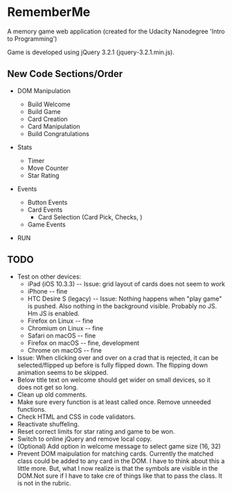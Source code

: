 RememberMe
==========

A memory game web application (created for the Udacity Nanodegree 'Intro to Programming')

Game is developed using jQuery 3.2.1 (jquery-3.2.1.min.js).


New Code Sections/Order
-----------------------

* DOM Manipulation
  * Build Welcome
  * Build Game
  * Card Creation
  * Card Manipulation
  * Build Congratulations

* Stats
  * Timer
  * Move Counter
  * Star Rating

* Events
  * Button Events
  * Card Events
    * Card Selection (Card Pick, Checks, )
  * Game Events

* RUN


TODO
----
* Test on other devices: 
  * iPad (iOS 10.3.3) -- Issue: grid layout of cards does not seem to work 
  * iPhone -- fine
  * HTC Desire S (legacy) -- Issue: Nothing happens when "play game" is pushed. Also nothing in the background visible. Probably no JS. Hm JS is enabled. 
  * Firefox on Linux -- fine
  * Chromium on Linux -- fine
  * Safari on macOS -- fine
  * Firefox on macOS -- fine, development
  * Chrome on macOS -- fine
* Issue: When clicking over and over on a crad that is rejected, it can be selected/flipped up before is fully flipped down. The flipping down animation seems to be skipped.
* Below title text on welcome should get wider on small devices, so it does not get so long.
* Clean up old comments.
* Make sure every function is at least called once. Remove unneeded functions.
* Check HTML and CSS in code validators.
* Reactivate shuffeling.
* Reset correct limits for star rating and game to be won.
* Switch to online jQuery and remove local copy.
* (Optional) Add option in welcome message to select game size (16, 32)
* Prevent DOM maipulation for matching cards. Currently the matched class could be added to any card in the DOM. I have to think about this a little more. But, what I now realize is that the symbols are visible in the DOM.Not sure if I have to take cre of things like that to pass the class. It is not in the rubric.
